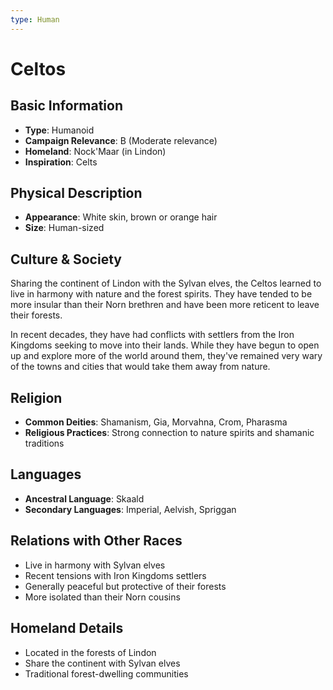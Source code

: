 ```yaml
---
type: Human
---
```


# Celtos

## Basic Information
- **Type**: Humanoid
- **Campaign Relevance**: B (Moderate relevance)
- **Homeland**: Nock'Maar (in Lindon)
- **Inspiration**: Celts

## Physical Description
- **Appearance**: White skin, brown or orange hair
- **Size**: Human-sized

## Culture & Society
Sharing the continent of Lindon with the Sylvan elves, the Celtos learned to live in harmony with nature and the forest spirits. They have tended to be more insular than their Norn brethren and have been more reticent to leave their forests. 

In recent decades, they have had conflicts with settlers from the Iron Kingdoms seeking to move into their lands. While they have begun to open up and explore more of the world around them, they've remained very wary of the towns and cities that would take them away from nature.

## Religion
- **Common Deities**: Shamanism, Gia, Morvahna, Crom, Pharasma
- **Religious Practices**: Strong connection to nature spirits and shamanic traditions

## Languages
- **Ancestral Language**: Skaald
- **Secondary Languages**: Imperial, Aelvish, Spriggan

## Relations with Other Races
- Live in harmony with Sylvan elves
- Recent tensions with Iron Kingdoms settlers
- Generally peaceful but protective of their forests
- More isolated than their Norn cousins

## Homeland Details
- Located in the forests of Lindon
- Share the continent with Sylvan elves
- Traditional forest-dwelling communities